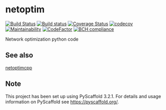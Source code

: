 netoptim
========

[![Build Status](https://travis-ci.org/luk036/netoptim.svg?branch=master)](https://travis-ci.org/luk036/netoptim)
[![Build status](https://ci.appveyor.com/api/projects/status/nj8c1r9tl058buh0?svg=true)](https://ci.appveyor.com/project/luk036/netoptim)
[![Coverage Status](https://coveralls.io/repos/github/luk036/netoptim/badge.svg?branch=master)](https://coveralls.io/github/luk036/netoptim?branch=master)
[![codecov](https://codecov.io/gh/luk036/netoptim/branch/master/graph/badge.svg)](https://codecov.io/gh/luk036/netoptim)
[![Maintainability](https://api.codeclimate.com/v1/badges/268433ba00862ac40d1e/maintainability)](https://codeclimate.com/github/luk036/netoptim/maintainability)
[![CodeFactor](https://www.codefactor.io/repository/github/luk036/netoptim/badge)](https://www.codefactor.io/repository/github/luk036/netoptim)
[![BCH compliance](https://bettercodehub.com/edge/badge/luk036/netoptim?branch=master)](https://bettercodehub.com/)

Network optimization python code

See also
--------

[netoptimcpp](https://github.com/luk036/netoptimcpp)

Note
----

This project has been set up using PyScaffold 3.2.1. For details and usage
information on PyScaffold see <https://pyscaffold.org/>.
